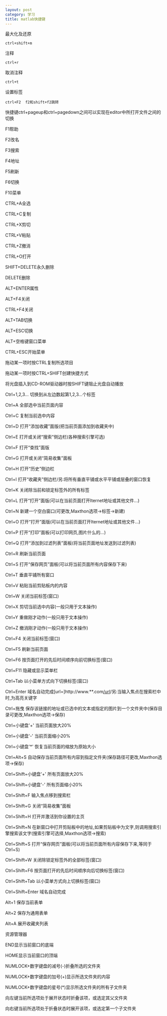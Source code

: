 ```yaml
---
layout: post
category: 学习 
title: matlab快捷键
---
```

最大化及还原

    ctrl+shift+m

注释

    ctrl+r

取消注释

    ctrl+t

设置标签

    ctrl+F2  f2和shift+f2跳转 

快捷键ctrl+pageup和ctrl+pagedown之间可以实现在editor中所打开文件之间的切换

F1帮助

F2改名

F3搜索

F4地址

F5刷新

F6切换

F10菜单

CTRL+A全选

CTRL+C复制

CTRL+X剪切

CTRL+V粘贴

CTRL+Z撤消

CTRL+O打开


SHIFT+DELETE永久删除

DELETE删除

ALT+ENTER属性

ALT+F4关闭

CTRL+F4关闭

ALT+TAB切换

ALT+ESC切换


ALT+空格键窗口菜单

CTRL+ESC开始菜单


拖动某一项时按CTRL复制所选项目


拖动某一项时按CTRL+SHIFT创建快捷方式


将光盘插入到CD-ROM驱动器时按SHIFT键阻止光盘自动播放

Ctrl+1,2,3...
切换到从左边数起第1,2,3...个标签

Ctrl+A
全部选中当前页面内容

Ctrl+C
复制当前选中内容


Ctrl+D
打开“添加收藏”面版(把当前页面添加到收藏夹中)

Ctrl+E
打开或关闭“搜索”侧边栏(各种搜索引擎可选)

Ctrl+F
打开“查找”面版


Ctrl+G
打开或关闭“简易收集”面板

Ctrl+H
打开“历史”侧边栏


Ctrl+I
打开“收藏夹”侧边栏/另:将所有垂直平铺或水平平铺或层叠的窗口恢复

Ctrl+K
关闭除当前和锁定标签外的所有标签


Ctrl+L
打开“打开”面版(可以在当前页面打开Iternet地址或其他文件...)

Ctrl+N
新建一个空白窗口(可更改,Maxthon选项→标签→新建)


Ctrl+O
打开“打开”面版(可以在当前页面打开Iternet地址或其他文件...)

Ctrl+P
打开“打印”面板(可以打印网页,图片什么的...)


Ctrl+Q
打开“添加到过滤列表”面板(将当前页面地址发送到过滤列表)

Ctrl+R
刷新当前页面


Ctrl+S
打开“保存网页”面板(可以将当前页面所有内容保存下来)

Ctrl+T
垂直平铺所有窗口


Ctrl+V
粘贴当前剪贴板内的内容


Ctrl+W
关闭当前标签(窗口)


Ctrl+X
剪切当前选中内容(一般只用于文本操作)

Ctrl+Y
重做刚才动作(一般只用于文本操作)

Ctrl+Z
撤消刚才动作(一般只用于文本操作)

Ctrl+F4
关闭当前标签(窗口)

Ctrl+F5
刷新当前页面


Ctrl+F6
按页面打开的先后时间顺序向前切换标签(窗口)

Ctrl+F11
隐藏或显示菜单栏


Ctrl+Tab
以小菜单方式向下切换标签(窗口)


Ctrl+Enter
域名自动完成[url=]http://www.**.com[/url](内容可更改,Maxthon选项→地址栏→常规)/另:当输入焦点在搜索栏中时,为高亮关键字


Ctrl+拖曳
保存该链接的地址或已选中的文本或指定的图片到一个文件夹中(保存目录可更改,Maxthon选项→保存)


Ctrl+小键盘'+'
当前页面放大20%

Ctrl+小键盘'-'
当前页面缩小20%


Ctrl+小键盘'*'
恢复当前页面的缩放为原始大小


Ctrl+Alt+S
自动保存当前页面所有内容到指定文件夹(保存路径可更改,Maxthon选项→保存)

Ctrl+Shift+小键盘'+'
所有页面放大20%

Ctrl+Shift+小键盘'-'
所有页面缩小20%

Ctrl+Shift+F
输入焦点移到搜索栏

Ctrl+Shift+G
关闭“简易收集”面板


Ctrl+Shift+H
打开并激活到你设置的主页


Ctrl+Shift+N
在新窗口中打开剪贴板中的地址,如果剪贴板中为文字,则调用搜索引擎搜索该文字(搜索引擎可选择,Maxthon选项→搜索)


Ctrl+Shift+S
打开“保存网页”面板(可以将当前页面所有内容保存下来,等同于Ctrl+S)


Ctrl+Shift+W
关闭除锁定标签外的全部标签(窗口)


Ctrl+Shift+F6
按页面打开的先后时间顺序向后切换标签(窗口)

Ctrl+Shift+Tab
以小菜单方式向上切换标签(窗口)

Ctrl+Shift+Enter
域名自动完成

Alt+1
保存当前表单

Alt+2
保存为通用表单

Alt+A
展开收藏夹列表

资源管理器


END显示当前窗口的底端

HOME显示当前窗口的顶端


NUMLOCK+数字键盘的减号(-)折叠所选的文件夹


NUMLOCK+数字键盘的加号(+)显示所选文件夹的内容


NUMLOCK+数字键盘的星号(*)显示所选文件夹的所有子文件夹

向左键当前所选项处于展开状态时折叠该项，或选定其父文件夹

向右键当前所选项处于折叠状态时展开该项，或选定第一个子文件夹
